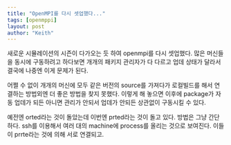 ```yaml
---
title: "OpenMPI를 다시 셋업했다..."
tags: [openmppi]
layout: post
author: "Keith"
---
```


새로운 시뮬레이션의 시즌이 다가오는 듯 하여 openmpi를 다시 셋업했다. 많은 머신들을 동시에 구동하려고 하다보면 개개의 패키지 관리자가 다 다르고 업데 상태가 달라서 결국에 나중엔 이게 문제가 된다.

어쩔 수 없이 개개의 머신에 모두 같은 버전의 source를 가져다가 로컬빌드를 해서 연결하는 방법외엔 더 좋은 방법을 찾지 못했다. 이렇게 해 놓으면 이후에 package가 자동 업데가 되든 아니면 관리가 안되서 업데가 안되든 상관없이 구동시킬 수 있다.

예전엔 orted라는 것이 돌았는데 이번엔 prted라는 것이 돌고 있다. 방법은 그냥 간단하다. ssh를 이용해서 여러 대의 machine에 process를 올리는 것으로 보여진다. 이들이 prrte라는 것에 의해 서로 연결되고.

